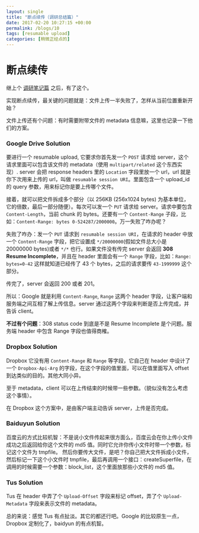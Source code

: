 ```yaml
---
layout: single
title: "断点续传（调研总结篇）"
date: 2017-02-20 10:27:15 +00:00
permalink: /blogs/10
tags: [resumable upload]
categories: [稍微正经点的]
---
```

# 断点续传
继上个 [调研笔记篇](/blogs/8) 之后，有了这个。

实现断点续传，最关键的问题就是：文件上传一半失败了，怎样从当前位置重新开始？

文件上传还有个问题：有时需要附带文件的 metadata 信息嘛，这里也记录一下他们的方案。

### Google Drive Solution

要进行一个 resumable upload, 它要求你首先发一个 `POST` 请求给 server，这个请求里面可以包含该文件的 metadata（使用 `multipart/related` 这个东西实现）. server 会把 response headers 里的 `Location` 字段里放一个 url，url 就是你下次用来上传的 url，叫做 `resumable session URI`。里面包含一个 upload_id 的 query 参数，用来标记你是要上传哪个文件。

接着，就可以把文件拆成多个部分（以 256KB (256x1024 bytes) 为基本单位，它的倍数，最后一部分随便）。每次可以发一个 `PUT` 请求给 server。请求中要包含 `Content-Length`，当前 chunk 的 bytes。还要有一个 `Content-Range` 子段，比如：`Content-Range: bytes 0-524287/2000000`。万一失败了咋办呢？

失败了咋办：发一个 `PUT` 请求到 `resumable session URI`，在请求的 header 中放一个 `Content-Range` 字段，把它设置成 `*/20000000`(假如文件总大小是 20000000 bytes)或者 `*/*` 也行。如果文件没有传完 server 会返回 **308 Resume Incomplete**，并且在 header 里面会有一个 `Range` 字段，比如：`Range: bytes=0-42` 这样就知道已经传了 43 个 bytes，之后的请求要传 `43-1999999` 这个部分。

传完了，server 会返回 200 或者 201。

所以：Google 就是利用 `Content-Range`, `Range` 这两个 header 字段，让客户端和服务端之间互相了解上传信息。server 通过这两个字段来判断是否上传完成，并告诉 client。

**不过有个问题**：308 status code 到底是不是 Resume Incomplete 是个问题。服务端 header 中包含 Range 字段也值得商榷。

### Dropbox Solution

Dropbox 它没有用 `Content-Range` 和 `Range` 等字段，它自己在 header 中设计了一个 `Dropbox-Api-Arg` 的字段，在这个字段的值里面，可以在值里面写入 offset 到达类似的目的。其他大同小异。

至于 metadata，client 可以在上传结束的时候带一些参数。（貌似没有怎么考虑这个事情）。

在 Dropbox 这个方案中，是由客户端主动告诉 server，上传是否完成。

### Baiduyun Solution

百度云的方式比较机智：不是说小文件传起来很方面么，百度云会在你上传小文件成功之后返回给你这个文件的 md5 值。同时它允许你传小文件时带一个参数，标记这个文件为 tmpfile。
然后你要传大文件，是吧？你自己把大文件拆成小文件，然后标记一下这个小文件时 tmpfile，最后再调用一个接口：createSuperfile，在调用的时候需要一个参数：block_list，这个里面放那些小文件的 md5 值。

### Tus Solution

Tus 在 header 中弄了个 `Upload-Offset` 字段来标记 offset，弄了个 `Upload-Metadata` 字段来表示文件的 metadata。

总的来说：感觉 Tus 有点扯淡。其它的都还行吧。Google 的比较原生一点，Dropbox 定制化了，baidyun 的有点机智。
